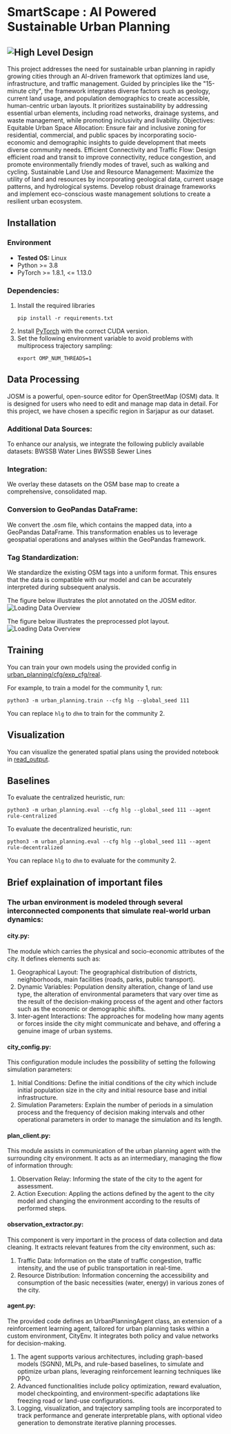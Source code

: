 # SmartScape : AI Powered Sustainable Urban Planning
![High Level Design	](/assets/HighLevelDesign.jpeg "Model Overview")
---

This project addresses the need for sustainable urban planning in rapidly growing cities through an AI-driven framework that optimizes land use, infrastructure, and traffic management. Guided by principles like the "15-minute city", the framework integrates diverse factors such as geology, current land usage, and population demographics to create accessible, human-centric urban layouts. It prioritizes sustainability by addressing essential urban elements, including road networks, drainage systems, and waste management, while promoting inclusivity and livability. Objectives:
Equitable Urban Space Allocation: Ensure fair and inclusive zoning for residential, commercial, and public spaces by incorporating socio-economic and demographic insights to guide development that meets diverse community needs.
Efficient Connectivity and Traffic Flow: Design efficient road and transit to improve connectivity, reduce congestion, and promote environmentally friendly modes of travel, such as walking and cycling.
Sustainable Land Use and Resource Management: Maximize the utility of land and resources by incorporating geological data, current usage patterns, and hydrological systems. Develop robust drainage frameworks and implement eco-conscious waste management solutions to create a resilient urban ecosystem.

## Installation 

### Environment
* **Tested OS:** Linux
* Python >= 3.8
* PyTorch >= 1.8.1, <= 1.13.0
### Dependencies:
1. Install the required libraries
	```
	pip install -r requirements.txt
	```
2. Install [PyTorch](https://pytorch.org/get-started/previous-versions/) with the correct CUDA version.
3. Set the following environment variable to avoid problems with multiprocess trajectory sampling:
    ```
    export OMP_NUM_THREADS=1
    ```
   
## Data Processing	
JOSM is a powerful, open-source editor for OpenStreetMap (OSM) data. It is designed for users who need to edit and manage map data in detail.
For this project, we have chosen a specific region in Sarjapur as our dataset.

### Additional Data Sources:
To enhance our analysis, we integrate the following publicly available datasets:
BWSSB Water Lines 
BWSSB Sewer Lines

### Integration:
We overlay these datasets on the OSM base map to create a comprehensive, consolidated map.

### Conversion to GeoPandas DataFrame:
We convert the .osm file, which contains the mapped data, into a GeoPandas DataFrame. This transformation enables us to leverage geospatial operations and analyses within the GeoPandas framework.

### Tag Standardization:
We standardize the existing OSM tags into a uniform format. This ensures that the data is compatible with our model and can be accurately interpreted during subsequent analysis.

The figure below illustrates the plot annotated on the JOSM editor.
![Loading Data Overview](/assets/Unprocessed.jpeg "Initial Conditions")

The figure below illustrates the preprocessed plot layout.
![Loading Data Overview](/assets/Preprocessed.jpeg "Processed Data")


## Training
You can train your own models using the provided config in [urban_planning/cfg/exp_cfg/real](urban_planning/cfg/exp_cfg/real).

For example, to train a model for the community 1, run:
```
python3 -m urban_planning.train --cfg hlg --global_seed 111
```
You can replace `hlg` to `dhm` to train for the community 2.

## Visualization
You can visualize the generated spatial plans using the provided notebook in [read_output](/read_output/original_plot.ipynb).

## Baselines
To evaluate the centralized heuristic, run:
```
python3 -m urban_planning.eval --cfg hlg --global_seed 111 --agent rule-centralized
```

To evaluate the decentralized heuristic, run:
```
python3 -m urban_planning.eval --cfg hlg --global_seed 111 --agent rule-decentralized
```

You can replace `hlg` to `dhm` to evaluate for the community 2.

## Brief explaination of important files
### The urban environment is modeled through several interconnected components that simulate real-world urban dynamics:
#### city.py: 
The module which carries the physical and socio-economic attributes of the city. It defines elements such as:
1. Geographical Layout: The geographical distribution of districts, neighborhoods, main facilities (roads, parks, public transport).
2. Dynamic Variables: Population density alteration, change of land use type, the alteration of environmental parameters that vary over time as the result of the decision-making process of the agent and other factors such as the economic or demographic shifts.
3. Inter-agent Interactions: The approaches for modeling how many agents or forces inside the city might communicate and behave, and offering a genuine image of urban systems.
   
#### city_config.py:
This configuration module includes the possibility of setting the following simulation parameters:
1. Initial Conditions: Define the initial conditions of the city which include initial population size in the city and initial resource base and initial infrastructure.
2. Simulation Parameters: Explain the number of periods in a simulation process and the frequency of decision making intervals and other operational parameters in order to manage the simulation and its length.

#### plan_client.py:
This module assists in communication of the urban planning agent with the surrounding city environment. It acts as an intermediary, managing the flow of information through:
1. Observation Relay: Informing the state of the city to the agent for assessment.
2. Action Execution: Appling the actions defined by the agent to the city model and changing the environment according to the results of performed steps.

#### observation_extractor.py: 
This component is very important in the process of data collection and data cleaning. It extracts relevant features from the city environment, such as:
1. Traffic Data: Information on the state of traffic congestion, traffic intensity, and the use of public transportation in real-time.
2. Resource Distribution: Information concerning the accessibility and consumption of the basic necessities (water, energy) in various zones of the city.

#### agent.py:
The provided code defines an UrbanPlanningAgent class, an extension of a reinforcement learning agent, tailored for urban planning tasks within a custom environment, CityEnv. It integrates both policy and value networks for decision-making.
1. The agent supports various architectures, including graph-based models (SGNN), MLPs, and rule-based baselines, to simulate and optimize urban plans, leveraging reinforcement learning techniques like PPO.
2. Advanced functionalities include policy optimization, reward evaluation, model checkpointing, and environment-specific adaptations like freezing road or land-use configurations.
3. Logging, visualization, and trajectory sampling tools are incorporated to track performance and generate interpretable plans, with optional video generation to demonstrate iterative planning processes.

